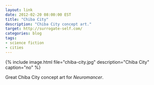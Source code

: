 ```yaml
---
layout: link
date: 2012-02-20 08:00:00 EST
title: "Chiba City"
description: "Chiba City concept art."
target: http://surrogate-self.com/
categories: blog
tags:
- science fiction
- cities
---
```


{% include image.html file="chiba-city.jpg" description="Chiba City" caption="no" %}

Great Chiba City concept art for _Neuromancer_.
